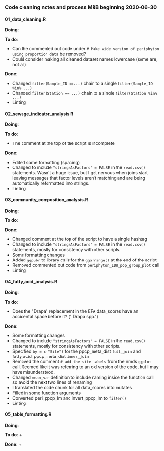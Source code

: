 ### Code cleaning notes and process MRB beginning 2020-06-30

#### 01_data_cleaning.R
**Doing**:

**To do**:
 + Can the commented out code under `# Make wide version of periphyton using proportion data` be removed?
 + Could consider making all cleaned dataset names lowercase (some are, not all)

**Done**:
 + Changed `filter(Sample_ID ==...)` chain to a single `filter(Sample_ID %in% ...)`
 + Changed `filter(Station == ...)` chain to a single `filter(Station %in% ...)`
 + Linting

#### 02_sewage_indicator_analysis.R
**Doing**:

**To do**:
 + The comment at the top of the script is incomplete

**Done**:
 + Edited some formatting (spacing)
 + Changed to include `"stringsAsFactors" = FALSE` in the `read.csv()` statements. Wasn't a huge issue, but I get nervous when joins start leaving messages that factor levels aren't matching and are being automatically reformatted into strings.
 + Linting

#### 03_community_composition_analysis.R
**Doing**:

**To do**:

**Done**:
 + Changed comment at the top of the script to have a single hashtag
 + Changed to include `"stringsAsFactors" = FALSE` in the `read.csv()` statements, mostly for consistency with other scripts.
 + Some formatting changes
 + Added `ggpubr` to library calls for the `ggarrange()` at the end of the script
 + Removed commented out code from `periphyton_IDW_pop_group_plot` call
 + Linting


 #### 04_fatty_acid_analysis.R
 **Doing**:

 **To do**:
  + Does the "Drapa" replacement in the EFA data_scores have an accidental space before it? (" Drapa spp.")

 **Done**:
  + Some formatting changes
  + Changed to include `"stringsAsFactors" = FALSE` in the `read.csv()` statements, mostly for consistency with other scripts.
  + Specified `by = c("Site")` for the ppcp_meta_dist `full_join` and fatty_acid_ppcp_meta_dist `inner_join`
  + Removed the comment `# add the site labels` from the nmds `ggplot` call. Seemed like it was referring to an old version of the code, but I may have misunderstood.
  + Changed `mean_var` definition to include naming inside the function call so avoid the next two lines of renaming
  + I translated the code chunk for all data_scores into mutates
  + Filled in some function arguments
  + Converted peri_ppcp_lm and invert_ppcp_lm to `filter()`
  + Linting

  #### 05_table_formatting.R
  **Doing**:

  **To do**:
   +

  **Done**:
   + 
